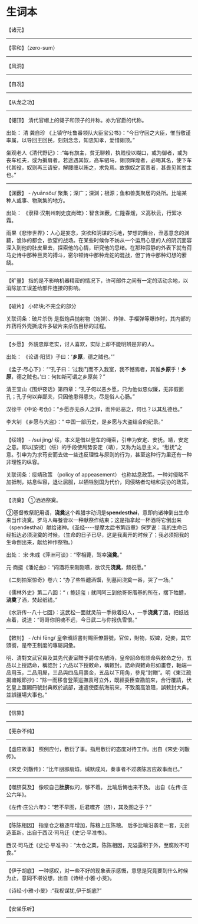 # 生词本

【诸元】

---

【零和】（zero-sum）

---

【风洞】

---

【自况】

---

【从龙之功】

---

【翎顶】
清代官帽上的翎子和顶子的并称。亦为官爵的代称。

出处：
清 龚自珍 《上镇守吐鲁番领队大臣宝公书》：“今日守回之大臣，惟当敬谨率属，以导回王回民，刻刻念念，知忠知孝，爱惜翎顶。”

坐观老人《清代野记》：:“每有旗主，贫无聊赖，执贱役以糊口，或为御者，或为丧车杠夫，或为掮肩者。若途遇其奴，高车驷马，翎顶辉煌者，必喝其名，使下车代其役，奴则再三请安，解腰缠以贿之，求免焉。故旗奴之富贵者，甚畏见其贫主也。”

---

【渊薮】 - /yuānsǒu/
聚集；深广；深渊；根源；鱼和兽类聚居的处所。比喻某种人或事、物聚集的地方。

出处：
《隶释·汉荆州刺史度尚碑》：智含渊薮，仁隆春煖，义高秋云，行絜冰霜。

雨果《悲惨世界》：人心是妄念，贪欲和阴谋的污地，梦想的舞台，丑恶意念的渊薮，诡诈的都会，欲望的战场。在某些时候你不妨从一个运用心思的人的阴沉面容深入到他的肚皮里去，探索他的心情，研究他的思绪。在那种寂静的外表下就有荷马史诗中那种巨灵的搏斗，密尔顿诗中那种龙蛇的混战，但丁诗中那种幻想的萦绕。

---

【旷量】 
指的是不影响机器精密的情况下，许可部件之间有一定的活动余地，以消除加工误差给部件连接的影响。

---

【破片】
小碎块;不完全的部分

关联词条：破片杀伤
是指炮兵抛射物（炮弹）、炸弹、手榴弹等爆炸时，其内部的炸药将外壳撕成许多破片来杀伤目标的过程。

---

【乡愿】
外貌忠厚老实，讨人喜欢，实际上却不能明辨是非的人。

出处：
《论语·阳货》子曰：‘**乡原**，德之贼也。’”

《孟子·尽心下》：““孔子曰：‘过我门而不入我室，我不憾焉者，其惟**乡原**乎！**乡原**，德之贼也。’曰：何如斯可谓之乡原矣？”

清王宜山《围炉夜话》第四章：“孔子何以恶乡愿，只为他似忠似廉，无非假面孔；孔子何以弃鄙夫，只因他患得患失，尽是俗人心肠。”

汉徐干《中论·考伪》：“乡愿亦无杀人之罪，而仲尼恶之，何也？以其乱德也。” 

李大钊 《乡愿与大盗》：“ 中国一部历史，是乡愿与大盗结合的纪录。”

---

【绥靖】 - /suí jìng/
绥，本义是借以登车的绳索，引申为安定、安抚。靖，安定之意。即以[安抚]（绥）的手段使局势安定（靖），又称为姑息主义。“慰抚”之意。引申为为求苟安而去做一些违反理性与原则的行为，甚至这种行为里还有一种非理性的纵容。

关联词条：绥靖政策 （policy of appeasement）
也称姑息政策。一种对侵略不加抵制，姑息纵容，退让屈服，以牺牲别国为代价，同侵略者勾结和妥协的政策。

---

【浇奠】
①洒酒祭奠。

②基督教祭祀用语，**浇奠**这个希腊字动词是**spendesthai**，意即向诸神倒出生命来当作浇奠。罗马人每餐皆以一种献祭作结束；这是指拿起一杯酒将它倒出来（spendesthai）献给诸神。《圣经----提摩太后书第四章》保罗说：我的生命已经抵达必须浇奠的时候。（生命的日子已尽，这是我离开的时候了；我必须把我的生命倒出来，献给神作祭物。）

出处：
宋·朱彧《萍洲可谈》：“宰相薨，驾幸**浇奠**。”

元·商挺《潘妃曲》：“闷酒将来刚刚嚥，欲饮先**浇奠**，频祝愿。”

《二刻拍案惊奇》卷六：“办了些牲醴酒馔，到墓间浇奠一番，哭了一场。”

《儒林外史》第二八回：“﹝鲍廷玺﹞就同阿三到他哥哥厝基的所在，摆下牲醴，**浇奠**了酒，焚起纸钱。”

《水浒传--八十七回》：这武松一面就灵前一手揪着妇人，一手**浇奠**了酒，把纸钱点着，说道：“哥哥你阴魂不远，今日武二与你报仇雪恨。”

---

【敕封】 - /chì fēnɡ/
皇帝頒詔書封賜臣僚爵號，官位，財物，奴婢，妃妾，其它頭銜，是帝王制度的專屬詞彙。

明、清對文武官員及其先代妻室贈予爵位名號時，皇帝詔命有誥命與敕命之分，五品以上授誥命，稱誥封；六品以下授敕命，稱敕封。誥命與敕命形如畫卷，軸端一品用玉，二品用犀，三品與四品用裹金，五品以下用角，參見“封贈”。明《東江疏揭塘報節抄》：“除一而移會登萊巡撫袁可立外，既經委臣查勘前來，合行覆請，伏乞皇上亟賜冊號封典敕於該部，速遣使臣航海前來，不致風高浪阻，誤敕封大典，並誤疆場大事也。”

---

【信靠】

---

【芜杂不纯】

---

【虚应故事】
照例应付，敷衍了事。指用敷衍的态度对待工作。出自《宋史·刘黻传》。

《宋史·刘黻传》：“比年朋邪扇焰，缄默成风，奏事者不过袭陈言应故事而已。”

---

【噬脐莫及】
像咬自己**肚脐**似的，够不着。 比喻后悔也来不及。 出自《左传·庄公六年》。

《左传·庄公六年》：“若不早图，后君噬齐（脐），其及图之乎？”

---

【陈陈相因】
指皇仓之粮逐年增加，陈粮上压陈粮。 后多比喻沿袭老一套，无创造革新。出自于西汉·司马迁《史记·平准书》。

西汉·司马迁《史记·平准书》：“太仓之粟，陈陈相因，充溢露积于外，至腐败不可食。”

---

【伊于胡底】
一种感叹，对一些不好的现象表示感慨，意思是究竟要到什么时候为止，意同不堪设想，出自《诗经·小雅·小旻》。

《诗经·小雅·小旻》:“我视谋犹,伊于胡底?”

---

【安坐乐听】

---


